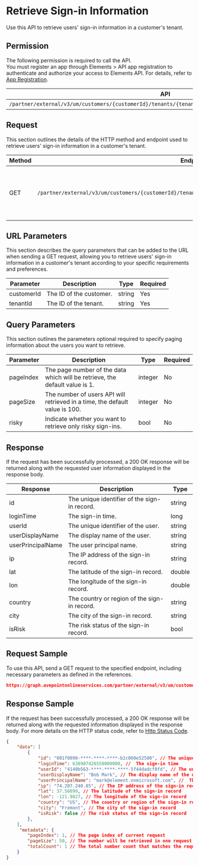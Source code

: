 # Retrieve Sign-in Information

Use this API to retrieve users' sign-in information in a customer's tenant. 

## Permission

The following permission is required to call the API.  
You must register an app through Elements > API app registration to authenticate and authorize your access to Elements API. For details, refer to [App Registration](../../register-app.md).

| API | Permission  |
|-----------|--------|
| `/partner/external/v3/um/customers/{customerId}/tenants/{tenantId}/overview/security/compliances/signins`|elements.um.user.read.all|  

## Request

This section outlines the details of the HTTP method and endpoint used to retrieve users' sign-in information in a customer's tenant.

| Method | Endpoint | Description |
|-----------|--------|------------|
| GET | `/partner/external/v3/um/customers/{customerId}/tenants/{tenantId}/overview/security/compliances/signins` | 	Retrieves users' sign-in information in a customer's tenant.

## URL Parameters

This section describes the query parameters that can be added to the URL when sending a GET request, allowing you to retrieve users' sign-in information in a customer's tenant according to your specific requirements and preferences.

| Parameter | Description | Type | Required |
| --- | --- | --- |---|
| customerId | The ID of the customer. | string | Yes |
| tenantId | The ID of the tenant. | string | Yes |

## Query Parameters

This section outlines the parameters optional required to specify paging information about the users you want to retrieve.

| Parameter | Description | Type | Required |
| --- | --- | --- | --- |
| pageIndex | The page number of the data which will be retrieve, the default value is 1. | integer | No |
| pageSize | The number of users API will retrieved in a time, the default value is 100. | integer | No |
| risky | Indicate whether you want to retrieve only risky sign-ins. | bool | No |

## Response

If the request has been successfully processed, a 200 OK response will be returned along with the requested user information displayed in the response body.
 
| Response | Description | Type |
| --- | --- | --- |
| id |  The unique identifier of the sign-in record. | string |
| loginTime |  The sign-in time. | long |
| userId |  The unique identifier of the user. | string |
| userDisplayName |  The display name of the user. | string |
| userPrincipalName |  The user principal name. | string |
| ip |  The IP address of the sign-in record. | string |
| lat |  The latitude of the sign-in record. | double |
| lon |  The longitude of the sign-in record. | double |
| country |  The country or region of the sign-in record. | string |
| city |  The city of the sign-in record. | string |
| isRisk |  The risk status of the sign-in record. | bool |

## Request Sample

To use this API, send a GET request to the specified endpoint, including necessary parameters as defined in the references. 

```json
https://graph.avepointonlineservices.com/partner/external/v3/um/customers/966f35cc-61f4-4070-819c-25cdbcf82a07/tenants/0c7715b3-bc2f-4c4c-a8a0-f3634dcfacec/overview/security/compliances/signins
```

## Response Sample

If the request has been successfully processed, a 200 OK response will be returned along with the requested information displayed in the response body. For more details on the HTTP status code, refer to [Http Status Code](../../Use-AvePoint-Graph-API.md#http-status-code).

```json
{
    "data": [
        {
            "id": "001f0090-****-****-****-b2c060e52500", // The unique identifier of the sign-in record
            "loginTime": 638907426550000000, //  The sign-in time
            "userId": "4140b563-****-****-****-5f44dadcf0fd", // The unique identifier of the user
            "userDisplayName": "Bob Mark", // The display name of the user.
            "userPrincipalName": "mark@element.onmicrosoft.com", //  The user principal name
            "ip": "74.207.240.85", // The IP address of the sign-in record
            "lat": 37.56699, // The latitude of the sign-in record
            "lon": -121.9827, // The longitude of the sign-in record
            "country": "US", // The country or region of the sign-in record
            "city": "Fremont", // The city of the sign-in record
            "isRisk": false // The risk status of the sign-in record
        },
    ],
     "metadata": {
        "pageIndex": 1, // The page index of current request
        "pageSize": 50, // The number will be retrieved in one request
        "totalCount": 1 // The total number count that matches the request
    }
}
```